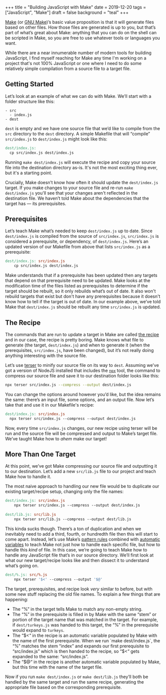 +++
title = "Building JavaScript with Make"
date = 2019-12-20
tags = ["JavaScript", "Make"]
draft = false
background = "teal"
+++

[Make][wiki] (or [GNU Make][gnu])’s basic value proposition is that it will
generate files based on other files. How those files are generated is up to you,
but that’s part of what’s great about Make: anything that you can do on the
shell can be scripted in Make, so you are free to use whatever tools or
languages you want.

While there are a near innumerable number of modern tools for building
JavaScript, I find myself reaching for Make any time I'm working on a project
that's not 100% JavaScript or one where I need to do some relatively simple
compilation from a source file to a target file.


## Getting Started

Let’s look at an example of what we can do with Make. We’ll start with a folder
structure like this:

```
- src
  - index.js
- dest
```

`dest` is empty and we have one source file that we’d like to compile from the
`src` directory to the `dest` directory. A simple Makefile that will “compile”
`src/index.js` to `dest/index.js` might look like this:

```makefile
dest/index.js:
  cp src/index.js dest/index.js
```

Running `make dest/index.js` will execute the recipe and copy your source file
into the destination directory as-is. It's not the most exciting thing ever, but
it's a starting point.

Crucially, Make doesn’t know how often it should update the `dest/index.js`
target. If you make changes to your source file and re-run `make dest/index.js`
you'll see that your changes aren't reflected in the destination file. We
haven’t told Make about the dependencies that the target has — its
prerequisites.


## Prerequisites

Let’s teach Make what’s needed to keep `dest/index.js` up to date. Since
`dest/index.js` is compiled from the source of `src/index.js`, `src/index.js` is
considered a prerequisite, or dependency, of `dest/index.js`. Here’s an updated
version of our Makefile from above that lists `src/index.js` as a prerequisite:

```makefile
dest/index.js: src/index.js
	cp src/index.js dest/index.js
```

Make understands that if a prerequisite has been updated then any targets that
depend on that prerequisite need to be updated. Make looks at the modification
time of the files listed as prerequisites to determine if the target should be
rebuilt, so it only rebuilds what’s out of date. It also won't rebuild targets
that exist but don't have any prerequisites because it doesn't know how to tell
if the target is out of date. In our example above, we’ve told Make that
`dest/index.js` should be rebuilt any time `src/index.js` is updated.


## The Recipe

The commands that are run to update a target in Make are called [the
recipe][recipe] and in our case, the recipe is pretty boring. Make knows what
file to generate (the target, `dest/index.js`) and when to generate it (when the
prerequisites, `src/index.js`, have been changed), but it’s not really doing
anything interesting with the source file.

Let’s use [terser][terser] to minify our source file on its way to `dest`.
Assuming we've got a version of NodeJS installed that includes the [`npx`][npx]
tool, the command to compress our source file and save it to our destination
folder looks like this:

```bash
npx terser src/index.js --compress --output dest/index.js
```

You can change the options around however you’d like, but the idea remains the
same: there’s an input file, some options, and an output file. Now let’s take
that and use it in our Makefile's recipe:

```makefile
dest/index.js: src/index.js
  npx terser src/index.js --compress --output dest/index.js
```

Now, every time `src/index.js` changes, our new recipe using terser will be run
and the source file will be compressed and output to Make’s target file. We’ve
taught Make how to *ahem* make our target!


## More Than One Target

At this point, we’ve got Make compressing our source file and outputting it to
our destination. Let’s add a new `src/lib.js` file to our project and teach Make
how to handle it.

The most naive approach to handling our new file would be to duplicate our
existing target/recipe setup, changing only the file names:

```makefile
dest/index.js: src/index.js
	npx terser src/index.js --compress --output dest/index.js
	
dest/lib.js: src/lib.js
	npx terser src/lib.js --compress --output dest/lib.js
```

This kinda sucks though. There’s a ton of duplication and when we inevitably
need to add a third, fourth, or hundredth file then this will start to come
apart. Instead, let’s use Make’s [pattern rules][patternrules] combined with
[automatic variables][autovars] to teach Make not just how to handle each
specific file, but how to handle this *kind* of file. In this case, we’re going
to teach Make how to handle any JavaScript file that’s in our source directory.
We’ll first look at what our new target/recipe looks like and then dissect it to
understand what’s going on.

```makefile
dest/%.js: src/%.js
	npx terser '$<' --compress --output '$@'
```

The target, prerequisites, and recipe look _very_ similar to before, but with
some new stuff replacing the old file names. To explain a few things that are
happening:

- The “%” in the target tells Make to match any non-empty string.
- The “%” in the prerequisite is filled in by Make with the same “stem” or
  portion of the target name that was matched in the target. For example, if
  `dest/turkeys.js` was handed to this target, the “%” in the prerequisite would
  expand to `turkeys`.
- The “$<“ in the recipe is an automatic variable populated by Make with the
  name of the first prerequisite. When we run `make dest/index.js`, the “%”
  matches the stem “index” and expands our first prerequisite to “src/index.js”
  which is then handed to the recipe, so “$<“ gets expanded to the same:
  “src/index.js”.
- The “$@“ in the recipe is another automatic variable populated by Make, but
  this time with the name of the target file.

Now if you run `make dest/index.js` or `make dest/lib.js` they’ll both be
handled by the same target and run the same recipe, generating the appropriate
file based on the corresponding prerequisite.


[autovars]: https://www.gnu.org/software/make/manual/make.html#Automatic-Variables
[gnu]: https://www.gnu.org/software/make/
[npx]: https://blog.npmjs.org/post/162869356040/introducing-npx-an-npm-package-runner
[patternrules]: https://www.gnu.org/software/make/manual/make.html#Pattern-Rules
[recipe]: https://www.gnu.org/software/make/manual/html_node/Recipes.html
[terser]: https://github.com/terser/terser
[wiki]: https://en.wikipedia.org/wiki/Make_(software)
